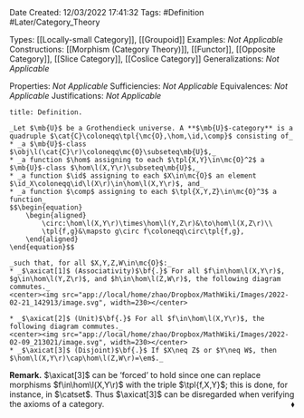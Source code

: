 <br />
<br />

Date Created: 12/03/2022 17:41:32
Tags: #Definition #Later/Category_Theory

Types: [[Locally-small Category]], [[Groupoid]]
Examples: _Not Applicable_
Constructions: [[Morphism (Category Theory)]], [[Functor]], [[Opposite Category]], [[Slice Category]], [[Coslice Category]]
Generalizations: _Not Applicable_

Properties: _Not Applicable_
Sufficiencies: _Not Applicable_
Equivalences: _Not Applicable_
Justifications: _Not Applicable_

``` ad-Definition
title: Definition.

_Let $\mb{U}$ be a Grothendieck universe. A **$\mb{U}$-category** is a quadruple $\cat{C}\coloneqq\tpl{\mc{O},\hom,\id,\comp}$ consisting of_
* _a $\mb{U}$-class $\obj\l(\cat{C}\r)\coloneqq\mc{O}\subseteq\mb{U}$,_
* _a function $\hom$ assigning to each $\tpl{X,Y}\in\mc{O}^2$ a $\mb{U}$-class $\hom\l(X,Y\r)\subseteq\mb{U}$,_
* _a function $\id$ assigning to each $X\in\mc{O}$ an element $\id_X\coloneqq\id\l(X\r)\in\hom\l(X,Y\r)$, and_
* _a function $\comp$ assigning to each $\tpl{X,Y,Z}\in\mc{O}^3$ a function_
$$\begin{equation}
    \begin{aligned}
        \circ:\hom\l(X,Y\r)\times\hom\l(Y,Z\r)&\to\hom\l(X,Z\r)\\
        \tpl{f,g}&\mapsto g\circ f\coloneqq\circ\tpl{f,g},
    \end{aligned}
\end{equation}$$

_such that, for all $X,Y,Z,W\in\mc{O}$:_
* _$\axicat[1]$ (Associativity)$\bf{.}$ For all $f\in\hom\l(X,Y\r)$, $g\in\hom\l(Y,Z\r)$, and $h\in\hom\l(Z,W\r)$, the following diagram commutes._
<center><img src="app://local/home/zhao/Dropbox/MathWiki/Images/2022-02-21_142913/image.svg", width=230></center>

* _$\axicat[2]$ (Unit)$\bf{.}$ For all $f\in\hom\l(X,Y\r)$, the following diagram commutes._
<center><img src="app://local/home/zhao/Dropbox/MathWiki/Images/2022-02-09_213021/image.svg", width=230></center>
* _$\axicat[3]$ (Disjoint)$\bf{.}$ If $X\neq Z$ or $Y\neq W$, then $\hom\l(X,Y\r)\cap\hom\l(Z,W\r)=\em$._

```

**Remark.** $\axicat[3]$ can be $\textrm{`}$forced$\textrm{'}$ to hold since one can replace morphisms $f\in\hom\l(X,Y\r)$ with the triple $\tpl{f,X,Y}$; this is done, for instance, in $\catset$. Thus $\axicat[3]$ can be disregarded when verifying the axioms of a category.<span style="float:right;">$\blacklozenge$</span>
